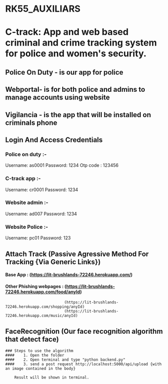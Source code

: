 # RK55_AUXILIARS

# C-track: App and web based criminal and crime tracking system for police and women's security.


## Police On Duty - is our app for police


## Webportal- is for both police and admins to manage accounts using website


## Vigilancia - is the app that will be installed on criminals phone

## Login And Access Credentials
    
  ### Police on duty :- 
  Username: as0001
  Password: 1234
  Otp code : 123456
  ### C-track app :- 
  Username: cr0001
  Password: 1234
  ### Website admin :- 
  Username: ad007
  Password: 1234
  ### Website Police :- 
  Username: pc01
  Password: 123
  
  
## Attach Track (Passive Agressive Method For Tracking {Via Generic Links})
  ####  Base App : (https://lit-brushlands-72246.herokuapp.com/)
  ####  Other Phishing webpages : (https://lit-brushlands-72246.herokuapp.com/food/anyId)
                              (https://lit-brushlands-72246.herokuapp.com/shopping/anyId)
                              (https://lit-brushlands-72246.herokuapp.com/music/anyId)
                              
                              
## FaceRecognition (Our face recognition algorithm that detect face)     
    ### Steps to use the algorithm
    ####    1. Open the folder
    ####    2. Open terminal and type "python backend.py"
    ####    3. send a post request http://localhost:5000/api/upload {with an image contained in the body}
    
        Result will be shown in terminal.
        
 
                              
     
    
